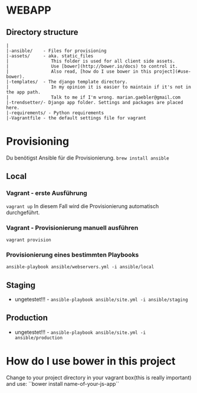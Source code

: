 # WEBAPP
## Directory structure

```text
|
|-ansible/    - Files for provisioning
|-assets/     - aka. static_files 
|                This folder is used for all client side assets. 
|                Use [bower](http://bower.io/docs) to control it. 
|                Also read, [how do I use bower in this project](#use-bower).
|-templates/  - The django template directory. 
|                In my opinion it is easier to maintain if it's not in the app path. 
|                Talk to me if I'm wrong. marian.gaebler@gmail.com
|-trendsetter/- Django app folder. Settings and packages are placed here. 
|-requirements/ - Python requirements
|-Vagrantfile - the default settings file for vagrant
```



# Provisioning
Du benötigst Ansible für die Provisionierung.
``brew install ansible``
## Local

### Vagrant - erste Ausführung
``vagrant up``
In diesem Fall wird die Provisionierung automatisch durchgeführt.

### Vagrant - Provisionierung manuell ausführen
``vagrant provision``

### Provisionierung eines bestimmten Playbooks
``ansible-playbook ansible/webservers.yml -i ansible/local``


## Staging
- ungetestet!!! -
``ansible-playbook ansible/site.yml -i ansible/staging``

## Production
- ungetestet!!! -
``ansible-playbook ansible/site.yml -i ansible/production``


# How do I use bower in this project
<a name='use-bower' />
Change to your project directory in your vagrant box(this is really important) and use:
``bower install name-of-your-js-app``